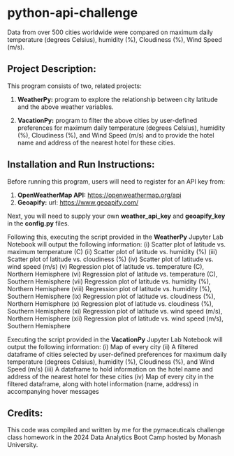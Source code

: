 # python-api-challenge
Data from over 500 cities worldwide were compared on maximum daily temperature (degrees Celsius), humidity (%), Cloudiness (%), Wind Speed (m/s). 


## Project Description:
This program consists of two, related projects:

1. **WeatherPy:** program to explore the relationship between city latitude and the above weather variables.
   
2. **VacationPy:** program to filter the above cities by user-defined preferences for maximum daily temperature (degrees Celsius), humidity (%), Cloudiness (%), and Wind Speed (m/s) and to provide the hotel name and address of the nearest hotel for these cities.


## Installation and Run Instructions:
Before running this program, users will need to register for an API key from:
1. **OpenWeatherMap API:** https://openweathermap.org/api
2. **Geoapify:** url: https://www.geoapify.com/


Next, you will need to supply your own **weather_api_key** and **geoapify_key** in the **config.py** files.

Following this, executing the script provided in the **WeatherPy** Jupyter Lab Notebook will output the following information:
   (i) Scatter plot of latitude vs. maximum temperature (C)
   (ii) Scatter plot of latitude vs. humidity (%)
   (iii) Scatter plot of latitude vs. cloudiness (%)
   (iv) Scatter plot of latitude vs. wind speed (m/s)
   (v) Regression plot of latitude vs. temperature (C), Northern Hemisphere
   (vi) Regression plot of latitude vs. temperature (C), Southern Hemisphere
   (vii) Regression plot of latitude vs. humidity (%), Northern Hemisphere
   (viii) Regression plot of latitude vs. humidity (%), Southern Hemisphere
   (ix) Regression plot of latitude vs. cloudiness (%), Northern Hemisphere
   (x) Regression plot of latitude vs. cloudiness (%), Southern Hemisphere
   (xi) Regression plot of latitude vs. wind speed (m/s), Northern Hemisphere
   (xii) Regression plot of latitude vs. wind speed (m/s), Southern Hemisphere

Executing the script provided in the **VacationPy** Jupyter Lab Notebook will output the following information:
   (i) Map of every city
   (ii) A filtered dataframe of cities selected by user-defined preferences for maximum daily temperature (degrees Celsius), humidity (%), Cloudiness (%), and Wind Speed (m/s)
   (iii) A dataframe to hold information on the hotel name and address of the nearest hotel for these cities
   (iv) Map of every city in the filtered dataframe, along with hotel information (name, address) in accompanying hover messages


## Credits:
This code was compiled and written by me for the pymaceuticals challenge class homework in the 2024 Data Analytics Boot Camp hosted by Monash University. 
